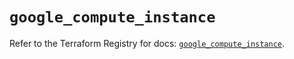 # `google_compute_instance`

Refer to the Terraform Registry for docs: [`google_compute_instance`](https://registry.terraform.io/providers/drfaust92/google/4.16.4/docs/resources/compute_instance).
